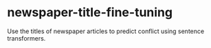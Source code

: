 # newspaper-title-fine-tuning
 Use the titles of newspaper articles to predict conflict using sentence transformers.

